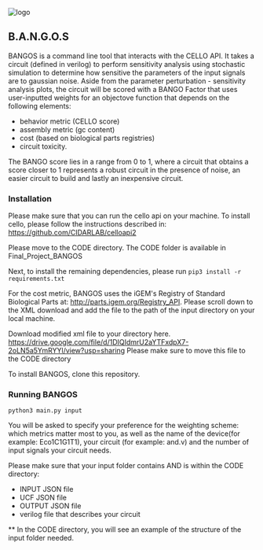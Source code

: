 ![logo](https://user-images.githubusercontent.com/57968955/116004476-cada0b00-a5d0-11eb-8d07-da368cd8bfe6.png)
## B.A.N.G.O.S  

BANGOS is a command line tool that interacts with the CELLO API. It takes a circuit (defined in verilog) to perform sensitivity analysis using stochastic simulation to determine how sensitive the parameters of the input signals are to gaussian noise. Aside from the parameter perturbation - sensitivity analysis plots, the circuit will be scored with a BANGO Factor that uses user-inputted weights for an objectove function that depends on the following elements:
- behavior metric (CELLO score)
- assembly metric (gc content)
- cost (based on biological parts registries) 
-  circuit toxicity. 

The BANGO score lies in a range from 0 to 1, where a circuit that obtains a score closer to 1 represents a robust circuit in the presence of noise, an easier circuit to build and lastly an inexpensive circuit. 

### Installation 
Please make sure that you can run the cello api on your machine. To install cello, please follow the instructions described in: https://github.com/CIDARLAB/celloapi2

Please move to the CODE directory. The CODE folder is available in Final_Project_BANGOS

Next, to install the remaining dependencies, please run 
`pip3 install -r requirements.txt`

For the cost metric, BANGOS uses the iGEM's Registry of Standard Biological Parts at: http://parts.igem.org/Registry_API. Please scroll down to the XML download and add the file to the path of the input directory on your local machine. 

Download modified xml file to your directory here. https://drive.google.com/file/d/1DIQIdmrU2aYTFxdpX7-2oLN5a5YmRYYl/view?usp=sharing
Please make sure to move this file to the CODE directory

To install BANGOS, clone this repository. 

### Running BANGOS

`python3 main.py input`

You will be asked to specify your preference for the weighting scheme: which metrics matter most to you, as well as the name of the device(for example: Eco1C1G1T1), your circuit (for example: and.v) and the number of input signals your circuit needs. 

Please make sure that your input folder contains AND is within the CODE directory:
- INPUT JSON file
- UCF JSON file
- OUTPUT JSON file
- verilog file that describes your circuit 


** In the CODE directory, you will see an example of the structure of the input folder needed.


